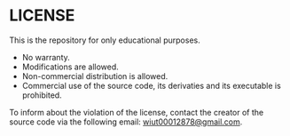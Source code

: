 # LICENSE

This is the repository for only educational purposes.

- No warranty.
- Modifications are allowed.
- Non-commercial distribution is allowed.
- Commercial use of the source code, its derivaties and its executable is prohibited.

To inform about the violation of the license, contact the creator of the source code via the following email: wiut00012878@gmail.com.
